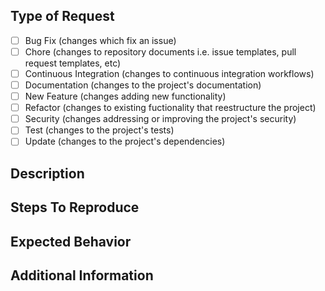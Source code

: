 ## Type of Request
<!-- Nature of the request -->
- [ ] Bug Fix (changes which fix an issue)
- [ ] Chore (changes to repository documents i.e. issue templates, pull request templates, etc)
- [ ] Continuous Integration (changes to continuous integration workflows)
- [ ] Documentation (changes to the project's documentation)
- [ ] New Feature (changes adding new functionality)
- [ ] Refactor (changes to existing fuctionality that reestructure the project)
- [ ] Security (changes addressing or improving the project's security)
- [ ] Test (changes to the project's tests)
- [ ] Update (changes to the project's dependencies)

## Description
<!-- A concise and clear description of the request -->

## Steps To Reproduce
<!-- Steps to reproduce the issue if appropriate -->
<!-- 1. ... -->

## Expected Behavior
<!-- What should have happened (i.e. solution)? -->

## Additional Information
<!-- Any additional information about the issue -->
